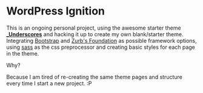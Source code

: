 <h1>WordPress Ignition</h1>

This is an ongoing personal project, using the awesome starter theme <a href="http://underscores.me/" target="_blank"><strong>_Underscores</strong></a> and hacking it up to create my own blank/starter theme. Integrating <a href="http://getbootstrap.com/" target="_blank">Bootstrap</a> and <a href="http://foundation.zurb.com/" target="_blank">Zurb's Foundation</a> as possible framework options, using <a href="http://sass-lang.com/" target="_blank">sass</a> as the css preprocessor and creating basic styles for each page in the theme.

Why?

Because I am tired of re-creating the same theme pages and structure every time I start a new project. :P
